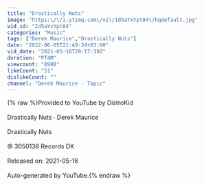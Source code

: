 ```yaml
---
title: "Drastically Nuts"
image: "https:\/\/i.ytimg.com\/vi\/Id5aYxYpt84\/hqdefault.jpg"
vid_id: "Id5aYxYpt84"
categories: "Music"
tags: ["Derek Maurice","Drastically Nuts"]
date: "2022-06-05T21:49:34+03:00"
vid_date: "2021-05-16T20:17:39Z"
duration: "PT4M"
viewcount: "8908"
likeCount: "51"
dislikeCount: ""
channel: "Derek Maurice - Topic"
---
```

{% raw %}Provided to YouTube by DistroKid<br /><br />Drastically Nuts · Derek Maurice<br /><br />Drastically Nuts<br /><br />℗ 3050138 Records DK<br /><br />Released on: 2021-05-16<br /><br />Auto-generated by YouTube.{% endraw %}
